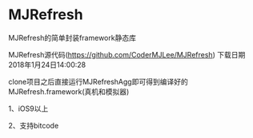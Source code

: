 # MJRefresh
MJRefresh的简单封装framework静态库

MJRefresh源代码(https://github.com/CoderMJLee/MJRefresh) 下载日期 2018年1月24日14:00:28

clone项目之后直接运行MJRefreshAgg即可得到编译好的MJRefresh.framework(真机和模拟器)

1、iOS9以上

2、支持bitcode


